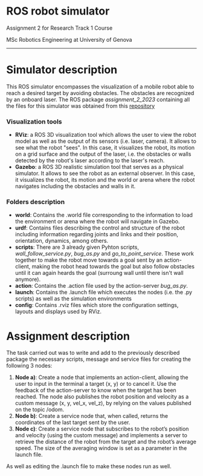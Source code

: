 # ROS robot simulator

Assignment 2 for Research Track 1 Course

MSc Robotics Engineering at University of Genova

-------------------

# Simulator description 
This ROS simulator encompasses the visualization of a mobile robot able to reach a desired target by avoiding obstacles. The obstacles are recognized by an onboard laser. 
The ROS package *assignment_2_2023* containing all the files for this simulator was obtained from this [repository](https://github.com/CarmineD8/assignment_2_2023.git)

### Visualization tools
* **RViz**: a ROS 3D visualization tool which allows the user to view the robot model as well as the output of its sensors (i.e. laser, camera). It allows to see what the robot "sees". In this case, it visualizes the robot, its motion on a grid surface and the output of the laser, i.e. the obstacles or walls detected by the robot's laser according to the laser's reach.
* **Gazebo**: a ROS 3D realistic simulation tool that serves as a physical simulator. It allows to see the robot as an external observer. In this case, it visualizes the robot, its motion and the world or arena where the robot navigates including the obstacles and walls in it.

### Folders description
* **world**: Contains the .world file corresponding to the information to load the environment or arena where the robot will navigate in Gazebo.
* **urdf**: Contains files describing the control and structure of the robot including information regarding joints and links and their position, orientation, dynamics, among others.
* **scripts**: There are 3 already given Pyhton scripts, *wall_follow_service.py*, *bug_as.py* and *go_to_point_service*. These work together to make the robot move towards a goal sent by an action-client, making the robot head towards the goal but also follow obstacles until it can again heards the goal (surroung wall until there isn't wall anymore).
* **action**: Contains the .action file used by the action-server *bug_as.py*.
* **launch**: Contains the .launch file which executes the nodes (i.e. the .py scripts) as well as the simulation environments
* **config**: Contains .rviz files which store the configuration settings, layouts and displays used by RViz.

# Assignment description
The task carried out was to write and add to the previously described package the necessary scripts, message and service files for creating the following 3 nodes:
1. **Node a)**: Create a node that implements an action-client, allowing the user to input in the terminal a target (x, y) or to cancel it. Use the feedback of the action-server to know when the target has been reached. The node also publishes the robot position and velocity as a custom message (x, y, vel_x, vel_z), by relying on the values published on the topic /odom.
2. **Node b)**: Create a service node that, when called, returns the coordinates of the last target sent by the user. 
3. **Node c)**: Create a service node that subscribes to the robot’s position and velocity (using the custom message) and implements a server to retrieve the distance of the robot from the target and the robot’s average speed. The size of the averaging window is set as a parameter in the launch file.

As well as editing the .launch file to make these nodes run as well.
